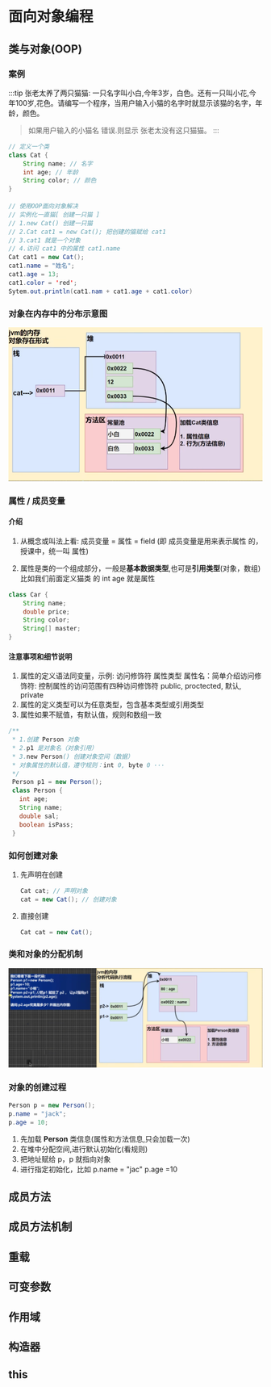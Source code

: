 # 面向对象编程

## 类与对象(OOP)

### 案例

:::tip 张老太养了两只猫猫: 一只名字叫小白,今年3岁，白色。还有一只叫小花,今年100岁,花色。请编写一个程序，当用户输入小猫的名字时就显示该猫的名字，年龄，颜色。
>如果用户输入的小猫名 错误.则显示 张老太没有这只猫猫。
:::
```java
// 定义一个类
class Cat {
    String name; // 名字
    int age; // 年龄
    String color; // 颜色
}

// 使用OOP面向对象解决
// 实例化一直猫[ 创建一只猫 ]
// 1.new Cat() 创建一只猫
// 2.Cat cat1 = new Cat(); 把创建的猫赋给 cat1
// 3.cat1 就是一个对象
// 4.访问 cat1 中的属性 cat1.name
Cat cat1 = new Cat();
cat1.name = "姓名";
cat1.age = 13;
cat1.color = 'red';
Sytem.out.println(cat1.nam + cat1.age + cat1.color)

```
### 对象在内存中的分布示意图
![图片](./image/18.png)

### 属性 / 成员变量

#### 介绍

1. 从概念或叫法上看: 成员变量 = 属性 = field (即 成员变量是用来表示属性
   的，授课中，统一叫 属性)

2. 属性是类的一个组成部分，一般是**基本数据类型**,也可是**引用类型**(对象，数组)
   比如我们前面定义猫类 的 int age 就是属性
```java
class Car {
    String name;
    double price;
    String color;
    String[] master;
}
```
#### 注意事项和细节说明
1. 属性的定义语法同变量，示例: 访问修饰符 属性类型 属性名：简单介绍访问修饰符: 
控制属性的访问范围有四种访问修饰符 public, proctected, 默认, private
2. 属性的定义类型可以为任意类型，包含基本类型或引用类型
3. 属性如果不赋值，有默认值，规则和数组一致
 ```java
 /**
  * 1.创建 Person 对象
  * 2.p1 是对象名（对象引用）
  * 3.new Person() 创建对象空间（数据）
  * 对象属性的默认值，遵守规则：int 0, byte 0 ···
  */
  Person p1 = new Person();
  class Person {
    int age;
    String name;
    double sal;
    boolean isPass;
  }
 ```
### 如何创建对象
1. 先声明在创建
    ```java
    Cat cat; // 声明对象
    cat = new Cat(); // 创建对象
    ```
2. 直接创建
    ```java
    Cat cat = new Cat();
    ```
### 类和对象的分配机制
![](./image/19.png)
### 对象的创建过程
```java
Person p = new Person();
p.name = "jack";
p.age = 10;
```
1. 先加载 **Person** 类信息(属性和方法信息,只会加载一次)
2. 在堆中分配空间,进行默认初始化(看规则)
3. 把地址赋给 p，p 就指向对象
4. 进行指定初始化，比如 p.name = "jac" p.age =10
## 成员方法

## 成员方法机制

## 重载

## 可变参数

## 作用域

## 构造器

## this